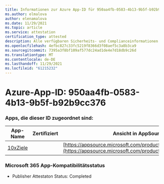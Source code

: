 ```yaml
---
title: Informationen zur Azure App-ID für 950aa4fb-0583-4b13-9b5f-b92b9cc376
ms.author: elmalova
author: elenamalova
ms.date: 11/29/2021
ms.topic: article
ms.service: attestation
certification_type: attested
description: Alle verfügbaren Sicherheits- und Complianceinformationen für 950aa4fb-0583-4b13-9b5f-bb92b9cc376.
ms.openlocfilehash: 4efbc827c33fc5219f8366d3f08aef5c3a8b3ca9
ms.sourcegitcommit: 7395a3f8bf109af577dc24ad1de4e7d18db9c26d
ms.translationtype: MT
ms.contentlocale: de-DE
ms.lasthandoff: 11/29/2021
ms.locfileid: "61215232"
---
```

# <a name="azure-app-id-950aa4fb-0583-4b13-9b5f-bbc92b9cc376"></a>Azure-App-ID: 950aa4fb-0583-4b13-9b5f-b92b9cc376


### <a name="apps-associated-with-this-id"></a>Apps, die dieser ID zugeordnet sind:
| **App-Name** | **Zertifiziert** | **Ansicht in AppSource** |
|--------------|---------------|-----------------------|
| [10xZiele](https://docs.microsoft.com/microsoft-365-app-certification/forward/WA200003122) |  | [https://appsource.microsoft.com/product/office/WA200003122](https://appsource.microsoft.com/product/office/WA200003122) |

### <a name="microsoft-365-app-compliance-status"></a>Microsoft 365 App-Kompatibilitätsstatus
- Publisher Attestaton Status: Completed
